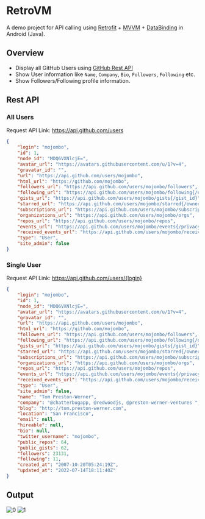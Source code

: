 # RetroVM
A demo project for API calling using [Retrofit](https://square.github.io/retrofit/) + [MVVM](https://en.wikipedia.org/wiki/Model%E2%80%93view%E2%80%93viewmodel) + [DataBinding](https://developer.android.com/topic/libraries/data-binding) in Android (Java).

## Overview
- Display all GitHub Users using [GitHub Rest API](https://docs.github.com/en/rest)
- Show User information like `Name`, `Company`, `Bio`, `Followers`, `Following` etc.
- Show Followers/Following profile information. 

## Rest API
### All Users 
Request API Link: https://api.github.com/users

```json
{
    "login": "mojombo",
    "id": 1,
    "node_id": "MDQ6VXNlcjE=",
    "avatar_url": "https://avatars.githubusercontent.com/u/1?v=4",
    "gravatar_id": "",
    "url": "https://api.github.com/users/mojombo",
    "html_url": "https://github.com/mojombo",
    "followers_url": "https://api.github.com/users/mojombo/followers",
    "following_url": "https://api.github.com/users/mojombo/following{/other_user}",
    "gists_url": "https://api.github.com/users/mojombo/gists{/gist_id}",
    "starred_url": "https://api.github.com/users/mojombo/starred{/owner}{/repo}",
    "subscriptions_url": "https://api.github.com/users/mojombo/subscriptions",
    "organizations_url": "https://api.github.com/users/mojombo/orgs",
    "repos_url": "https://api.github.com/users/mojombo/repos",
    "events_url": "https://api.github.com/users/mojombo/events{/privacy}",
    "received_events_url": "https://api.github.com/users/mojombo/received_events",
    "type": "User",
    "site_admin": false
}
```

### Single User
Request API Link: https://api.github.com/users/{login}

```json
{
    "login": "mojombo",
    "id": 1,
    "node_id": "MDQ6VXNlcjE=",
    "avatar_url": "https://avatars.githubusercontent.com/u/1?v=4",
    "gravatar_id": "",
    "url": "https://api.github.com/users/mojombo",
    "html_url": "https://github.com/mojombo",
    "followers_url": "https://api.github.com/users/mojombo/followers",
    "following_url": "https://api.github.com/users/mojombo/following{/other_user}",
    "gists_url": "https://api.github.com/users/mojombo/gists{/gist_id}",
    "starred_url": "https://api.github.com/users/mojombo/starred{/owner}{/repo}",
    "subscriptions_url": "https://api.github.com/users/mojombo/subscriptions",
    "organizations_url": "https://api.github.com/users/mojombo/orgs",
    "repos_url": "https://api.github.com/users/mojombo/repos",
    "events_url": "https://api.github.com/users/mojombo/events{/privacy}",
    "received_events_url": "https://api.github.com/users/mojombo/received_events",
    "type": "User",
    "site_admin": false,
    "name": "Tom Preston-Werner",
    "company": "@chatterbugapp, @redwoodjs, @preston-werner-ventures ",
    "blog": "http://tom.preston-werner.com",
    "location": "San Francisco",
    "email": null,
    "hireable": null,
    "bio": null,
    "twitter_username": "mojombo",
    "public_repos": 64,
    "public_gists": 62,
    "followers": 23131,
    "following": 11,
    "created_at": "2007-10-20T05:24:19Z",
    "updated_at": "2022-07-14T18:11:40Z"
}
```
## Output
![0](0.gif)
![1](1.gif)
